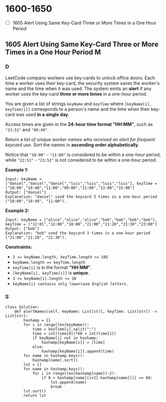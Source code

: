 # 1600-1650

* [ ] 1605 Alert Using Same Key-Card Three or More Times in a One Hour Period

## 1605 Alert Using Same Key-Card Three or More Times in a One Hour Period M

### D



LeetCode company workers use key-cards to unlock office doors. Each time a worker uses their key-card, the security system saves the worker's name and the time when it was used. The system emits an **alert** if any worker uses the key-card **three or more times** in a one-hour period.

You are given a list of strings `keyName` and `keyTime` where `[keyName[i], keyTime[i]]` corresponds to a person's name and the time when their key-card was used **in a** **single day**.

Access times are given in the **24-hour time format "HH:MM"**, such as `"23:51"` and `"09:49"`.

Return a _list of unique worker names who received an alert for frequent keycard use_. Sort the names in **ascending order alphabetically**.

Notice that `"10:00"` - `"11:00"` is considered to be within a one-hour period, while `"22:51"` - `"23:52"` is not considered to be within a one-hour period.

&#x20;

**Example 1:**

```
Input: keyName = ["daniel","daniel","daniel","luis","luis","luis","luis"], keyTime = ["10:00","10:40","11:00","09:00","11:00","13:00","15:00"]
Output: ["daniel"]
Explanation: "daniel" used the keycard 3 times in a one-hour period ("10:00","10:40", "11:00").
```

**Example 2:**

```
Input: keyName = ["alice","alice","alice","bob","bob","bob","bob"], keyTime = ["12:01","12:00","18:00","21:00","21:20","21:30","23:00"]
Output: ["bob"]
Explanation: "bob" used the keycard 3 times in a one-hour period ("21:00","21:20", "21:30").
```

&#x20;

**Constraints:**

* `1 <= keyName.length, keyTime.length <= 105`
* `keyName.length == keyTime.length`
* `keyTime[i]` is in the format **"HH:MM"**.
* `[keyName[i], keyTime[i]]` is **unique**.
* `1 <= keyName[i].length <= 10`
* `keyName[i] contains only lowercase English letters.`

### S

```
class Solution:
    def alertNames(self, keyName: List[str], keyTime: List[str]) -> List[str]:
        hashamp = {}
        for i in range(len(keyName)):
            time = keyTime[i].split(":")
            time = int(time[0])*60 + int(time[1])
            if keyName[i] not in hashamp:
                hashamp[keyName[i]] = [time]
            else:
                hashamp[keyName[i]].append(time)
        for name in hashamp.keys():
            hashamp[name].sort()
        lst = []
        for name in hashamp.keys():
            for i in range(len(hashamp[name])-2):
                if 0 < hashamp[name][i+2]-hashamp[name][i] <= 60:
                    lst.append(name)
                    break
        lst.sort()
        return lst
```
